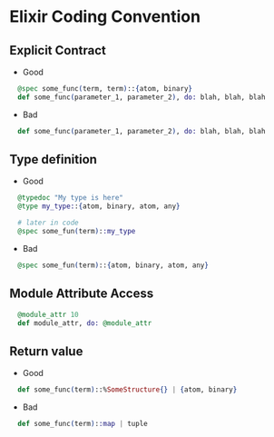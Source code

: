 # Elixir Coding Convention

## Explicit Contract
- Good
```elixir
  @spec some_func(term, term)::{atom, binary}
  def some_func(parameter_1, parameter_2), do: blah, blah, blah
```
- Bad
```elixir
  def some_func(parameter_1, parameter_2), do: blah, blah, blah
```

## Type definition
- Good
```elixir
  @typedoc "My type is here"
  @type my_type::{atom, binary, atom, any}

  # later in code
  @spec some_fun(term)::my_type
```
- Bad
```elixir
  @spec some_fun(term)::{atom, binary, atom, any}
```

## Module Attribute Access
```elixir
  @module_attr 10
  def module_attr, do: @module_attr
```

## Return value
- Good
```elixir
  def some_func(term)::%SomeStructure{} | {atom, binary}
```
- Bad
```elixir
  def some_func(term)::map | tuple
```
